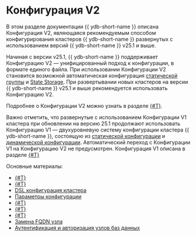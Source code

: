 # Конфигурация V2

В этом разделе документации {{ ydb-short-name }} описана Конфигурация V2, являющаяся рекомендуемым способом конфигурирования кластеров {{ ydb-short-name }} развернутых с использованием версий {{ ydb-short-name }} v25.1 и выше.

Начиная с версии v25.1, {{ ydb-short-name }} поддерживает Конфигурацию V2 — унифицированный подход к конфигурации, в формате единого файла. При использовании Конфигурации V2 становится возможной автоматическая конфигурация [статической группы](../../../concepts/glossary.md#static-group) и [State Storage](../../../concepts/glossary.md#state-storage). При развертывании новых кластеров на версии {{ ydb-short-name }} v25.1 и выше рекомендуется использовать Конфигурацию V2.

Подробнее о Конфигурации V2 можно узнать в разделе [{#T}](config-overview.md).

Важно отметить, что развернутые с использованием Конфигурации V1 кластера при обновлении на версию 25.1 продолжают использовать Конфигурацию V1 — двухуровневую систему конфигурации кластера {{ ydb-short-name }}, состоящую из [статической конфигурации](../configuration-v1/static-config.md) и [динамической конфигурации](../configuration-v1/dynamic-config.md). Автоматический переход с Конфигурации V1 на Конфигурацию V2 не предусмотрен. Конфигурация V1 описана в разделе [{#T}](../configuration-v1/index.md)

Основные материалы:

- [{#T}](config-overview.md)
- [{#T}](update-config.md)
- [DSL конфигурация кластера](dynamic-config-selectors.md)
- [Параметры конфигурации](config-settings.md)
- [{#T}](cluster-expansion.md)
- [{#T}](state-storage-move.md)
- [{#T}](static-group-move.md)
- [Замена FQDN узла](replacing-nodes.md)
- [Аутентификация и авторизация узлов баз данных](node-authorization.md)
